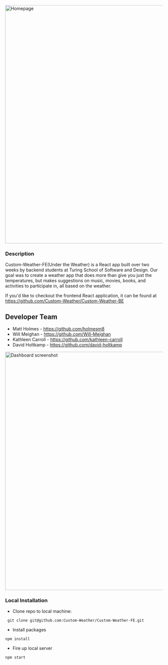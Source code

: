 <img width="760" alt="Homepage" src="https://user-images.githubusercontent.com/54868358/83888649-62a7df80-a707-11ea-9c60-6175634d383f.png">

### Description 
Custom-Weather-FE(Under the Weather) is a React app built over two weeks by backend students at Turing School of Software and Design. Our goal was to create a weather app that does more than give you just the temperatures, but makes suggestions on music, movies, books, and activities to participate in, all based on the weather. 

If you'd like to checkout the frontend React application, it can be found at https://github.com/Custom-Weather/Custom-Weather-BE

## Developer Team
* Matt Holmes - https://github.com/holmesm8
* Will Meighan - https://github.com/Will-Meighan
* Kathleen Carroll - https://github.com/kathleen-carroll
* David Holtkamp - https://github.com/david-holtkamp

<img width="760" alt="Dashboard screenshot" src="https://user-images.githubusercontent.com/54868358/83888670-68052a00-a707-11ea-8aa4-30d139d1d6ea.png">

### Local Installation

* Clone repo to local machine: 
```
 git clone git@github.com:Custom-Weather/Custom-Weather-FE.git
```
* Install packages
``` 
npm install 
```
* Fire up local server
```
npm start
```
